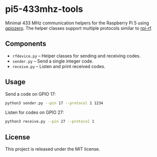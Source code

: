 # pi5-433mhz-tools

Minimal 433 MHz communication helpers for the Raspberry Pi 5 using
[gpiozero](https://gpiozero.readthedocs.io/).
The helper classes support multiple protocols similar to
[rpi-rf](https://github.com/milaq/rpi-rf).

## Components

- `rfdevice.py` – Helper classes for sending and receiving codes.
- `sender.py` – Send a single integer code.
- `receive.py` – Listen and print received codes.

## Usage

Send a code on GPIO 17:

```bash
python3 sender.py --pin 17 --protocol 1 1234
```

Listen for codes on GPIO 27:

```bash
python3 receive.py --pin 27 --protocol 1
```

## License

This project is released under the MIT license.
